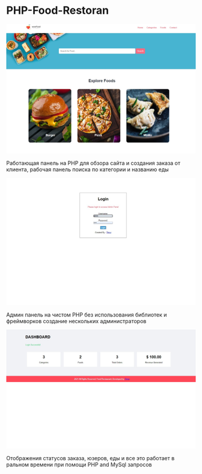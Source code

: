 # PHP-Food-Restoran

![Image alt](https://github.com/Timur0895/PHP-Food-Restoran/blob/master/Foodstore.jpg)

Работающая панель на PHP для обзора сайта и создания заказа от клиента, рабочая панель поиска по категории и названию еды

![Image alt](https://github.com/Timur0895/PHP-Food-Restoran/blob/master/AdminPanel.jpg)

Админ панель на чистом PHP без использования библиотек и фреймворков создание нескольких администраторов

![Image alt](https://github.com/Timur0895/PHP-Food-Restoran/blob/master/Dashboard.jpg)

Отображения статусов заказа, юзеров, еды и все это работает в ральном времени при помощи PHP and MySql запросов
